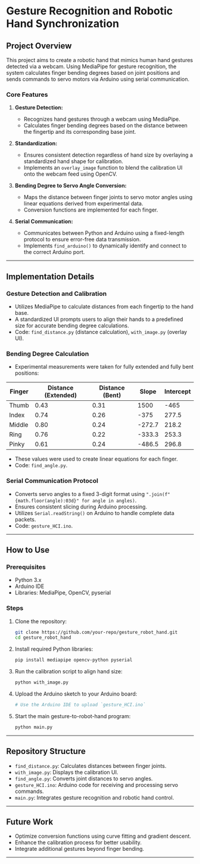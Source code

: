 # Gesture Recognition and Robotic Hand Synchronization

## Project Overview
This project aims to create a robotic hand that mimics human hand gestures detected via a webcam. Using MediaPipe for gesture recognition, the system calculates finger bending degrees based on joint positions and sends commands to servo motors via Arduino using serial communication. 

### Core Features
1. **Gesture Detection:**
   - Recognizes hand gestures through a webcam using MediaPipe.
   - Calculates finger bending degrees based on the distance between the fingertip and its corresponding base joint.

2. **Standardization:**
   - Ensures consistent detection regardless of hand size by overlaying a standardized hand shape for calibration.
   - Implements an `overlay_image` function to blend the calibration UI onto the webcam feed using OpenCV.

3. **Bending Degree to Servo Angle Conversion:**
   - Maps the distance between finger joints to servo motor angles using linear equations derived from experimental data.
   - Conversion functions are implemented for each finger.

4. **Serial Communication:**
   - Communicates between Python and Arduino using a fixed-length protocol to ensure error-free data transmission.
   - Implements `find_arduino()` to dynamically identify and connect to the correct Arduino port.

---

## Implementation Details

### Gesture Detection and Calibration
- Utilizes MediaPipe to calculate distances from each fingertip to the hand base.
- A standardized UI prompts users to align their hands to a predefined size for accurate bending degree calculations.
- Code: `find_distance.py` (distance calculation), `with_image.py` (overlay UI).

### Bending Degree Calculation
- Experimental measurements were taken for fully extended and fully bent positions:

| Finger | Distance (Extended) | Distance (Bent) | Slope | Intercept |
|--------|----------------------|-----------------|-------|-----------|
| Thumb  | 0.43                | 0.31            | 1500  | -465      |
| Index  | 0.74                | 0.26            | -375  | 277.5     |
| Middle | 0.80                | 0.24            | -272.7| 218.2     |
| Ring   | 0.76                | 0.22            | -333.3| 253.3     |
| Pinky  | 0.61                | 0.24            | -486.5| 296.8     |

- These values were used to create linear equations for each finger.
- Code: `find_angle.py`.

### Serial Communication Protocol
- Converts servo angles to a fixed 3-digit format using `".join(f"{math.floor(angle):03d}" for angle in angles)`.
- Ensures consistent slicing during Arduino processing.
- Utilizes `Serial.readString()` on Arduino to handle complete data packets.
- Code: `gesture_HCI.ino`.

---

## How to Use

### Prerequisites
- Python 3.x
- Arduino IDE
- Libraries: MediaPipe, OpenCV, pyserial

### Steps
1. Clone the repository:
   ```bash
   git clone https://github.com/your-repo/gesture_robot_hand.git
   cd gesture_robot_hand
   ```
2. Install required Python libraries:
   ```bash
   pip install mediapipe opencv-python pyserial
   ```
3. Run the calibration script to align hand size:
   ```bash
   python with_image.py
   ```
4. Upload the Arduino sketch to your Arduino board:
   ```bash
   # Use the Arduino IDE to upload `gesture_HCI.ino`
   ```
5. Start the main gesture-to-robot-hand program:
   ```bash
   python main.py
   ```

---

## Repository Structure
- `find_distance.py`: Calculates distances between finger joints.
- `with_image.py`: Displays the calibration UI.
- `find_angle.py`: Converts joint distances to servo angles.
- `gesture_HCI.ino`: Arduino code for receiving and processing servo commands.
- `main.py`: Integrates gesture recognition and robotic hand control.

---

## Future Work
- Optimize conversion functions using curve fitting and gradient descent.
- Enhance the calibration process for better usability.
- Integrate additional gestures beyond finger bending.

---

